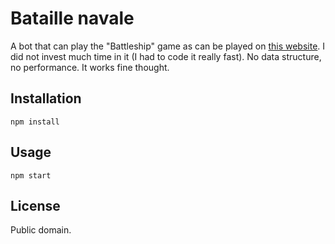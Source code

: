 # Bataille navale

A bot that can play the "Battleship" game as can be played on [this website](http://en.battleship-game.org/).
I did not invest much time in it (I had to code it really fast).
No data structure, no performance. It works fine thought.

## Installation

`npm install`

## Usage

`npm start`

## License

Public domain.
